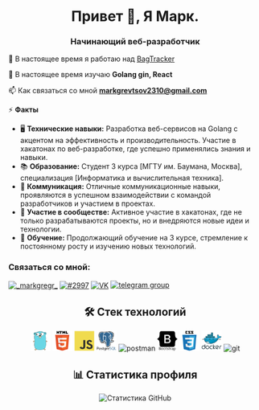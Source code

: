 <h1 align="center">Привет 👋, Я Марк.</h1>
<h3 align="center">Начинающий веб-разработчик</h3>

🔭 В настоящее время я работаю над [BagTracker](https://github.com/markgregr/RIP)

🌱 В настоящее время изучаю **Golang gin, React**

📫 Как связаться со мной **markgrevtsov2310@gmail.com**

⚡ **Факты**
- 🖥️ **Технические навыки:** Разработка веб-сервисов на Golang с акцентом на эффективность и производительность. Участие в хакатонах по веб-разработке, где успешно применялись знания и навыки.
- 📚 **Образование:** Студент 3 курса [МГТУ им. Баумана, Москва], специализация [Информатика и вычислительная техника].
- 💬 **Коммуникация:** Отличные коммуникационные навыки, проявляются в успешном взаимодействии с командой разработчиков и участием в проектах.
- 🚀 **Участие в сообществе:** Активное участие в хакатонах, где не только разрабатываются проекты, но и внедряются новые идеи и технологии.
- 🌱 **Обучение:** Продолжающий обучение на 3 курсе, стремление к постоянному росту и изучению новых технологий.

<h3 align="left">Связаться со мной:</h3>
<p align="left">
  <a href="https://instagram.com/_markgregr_" target="blank"><img align="center" src="https://raw.githubusercontent.com/rahuldkjain/github-profile-readme-generator/master/src/images/icons/Social/instagram.svg" alt="_markgregr_" height="30" width="40" /></a>
  <a href="https://discord.gg/#2997" target="пустой"><img align="center" src="https://raw.githubusercontent.com/rahuldkjain/github-profile-readme-generator/master/src/images/icons/Social/discord.svg" alt="#2997" height="30" width="40" /></a>
  <a href="https://vk.com/markgregr" target="blank"><img align="center" src="https://raw.githubusercontent.com/rahuldkjain/github-profile-readme-generator/master/src/images/icons/Social/vk.svg" alt="VK" height="30" width="40" /></a>
  <a href="https://t.me/markgregr" target="blank"> <img src="https://cdn-icons-png.flaticon.com/512/2111/2111646.png" width="40" height="40" alt="telegram group" /></a>
</p>

<h2 align="center">🛠️ Стек технологий</h2>

<p align="center">
  <img src="https://raw.githubusercontent.com/devicons/devicon/master/icons/go/go-original.svg" alt="go" width="40" height="40"/>
  <img src="https://raw.githubusercontent.com/devicons/devicon/master/icons/html5/html5-original-wordmark.svg" alt="html5" width="40" height="40"/>
  <img src="https://raw.githubusercontent.com/devicons/devicon/master/icons/javascript/javascript-original.svg" alt="javascript" width="40" height="40"/>
  <img src="https://raw.githubusercontent.com/devicons/devicon/master/icons/postgresql/postgresql-original-wordmark.svg" alt="postgresql" width="40" height="40"/>
  <img src="https://www.vectorlogo.zone/logos/getpostman/getpostman-icon.svg" alt="postman" width="40" height="40"/>
  <img src="https://raw.githubusercontent.com/devicons/devicon/master/icons/bootstrap/bootstrap-plain-wordmark.svg" alt="bootstrap" width="40" height="40"/>
  <img src="https://raw.githubusercontent.com/devicons/devicon/master/icons/css3/css3-original-wordmark.svg" alt="css3" width="40" height="40"/>
  <img src="https://raw.githubusercontent.com/devicons/devicon/master/icons/docker/docker-original-wordmark.svg" alt="docker" width="40" height="40"/>
  <img src="https://www.vectorlogo.zone/logos/git-scm/git-scm-icon.svg" alt="git" width="40" height="40"/>
</p>

<h2 align="center">📊 Статистика профиля</h2>

<p align="center">
  <img src="https://github-readme-stats.vercel.app/api?username=markgregr&show_icons=true&theme=dark" alt="Статистика GitHub" />
</p>
